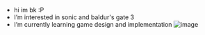 - hi im bk :P
- I’m interested in sonic and baldur's gate 3
- I’m currently learning game design and implementation
![image](https://github.com/darknanigans/darknanigans/assets/145371112/98ef94a7-c7f7-4838-9f5a-8601a76711c3)

<!---
darknanigans/darknanigans is a ✨ special ✨ repository because its `README.md` (this file) appears on your GitHub profile.
You can click the Preview link to take a look at your changes.
--->
